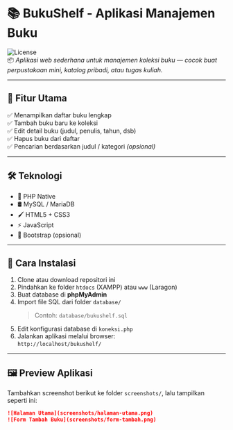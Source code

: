 # 📚 BukuShelf - Aplikasi Manajemen Buku

![License](https://img.shields.io/badge/License-MIT-blue.svg)  
📦 *Aplikasi web sederhana untuk manajemen koleksi buku — cocok buat perpustakaan mini, katalog pribadi, atau tugas kuliah.*

---

## 🚀 Fitur Utama

✅ Menampilkan daftar buku lengkap  
✅ Tambah buku baru ke koleksi  
✅ Edit detail buku (judul, penulis, tahun, dsb)  
✅ Hapus buku dari daftar  
✅ Pencarian berdasarkan judul / kategori _(opsional)_  

---

## 🛠️ Teknologi

- 🐘 PHP Native
- 🛢️ MySQL / MariaDB
- 🖌️ HTML5 + CSS3
- ⚡ JavaScript
- 🎨 Bootstrap (opsional)

---

## 🧪 Cara Instalasi

1. Clone atau download repositori ini
2. Pindahkan ke folder `htdocs` (XAMPP) atau `www` (Laragon)
3. Buat database di **phpMyAdmin**
4. Import file SQL dari folder `database/`  
   > Contoh: `database/bukushelf.sql`
5. Edit konfigurasi database di `koneksi.php`
6. Jalankan aplikasi melalui browser:  
   `http://localhost/bukushelf/`

---

## 🖼️ Preview Aplikasi

Tambahkan screenshot berikut ke folder `screenshots/`, lalu tampilkan seperti ini:

```markdown
![Halaman Utama](screenshots/halaman-utama.png)
![Form Tambah Buku](screenshots/form-tambah.png)
